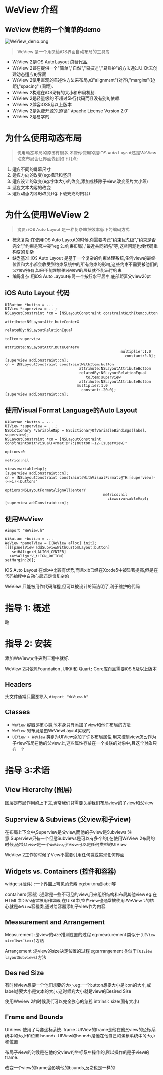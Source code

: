  # WeView 介绍 #
 
 ## WeView 使用的一个简单的demo ##
 
 ![WeView_demo.png](resources/9AF089FB76B2ADB18C4B3E9423098F77.jpg)
 
 > WeView 是一个用来给iOS界面自动布局的工具库
 
 * WeView 2是iOS Auto Layout 的替代品.
 * WeView 2旨在提供一个"简单","自然","易描述","易维护"的方法通过UIKit去创建动态适应的界面
 * WeView 2使用直观的描述性方法来布局,如"alignment"(对齐),"margins"(边距),"spacing" (间距).
 * WeView 2构建在iOS现有的大小和布局机制.
 * WeView 2是轻量级的:不超过5k行代码而且没有别的依赖.
 * WeView 2兼容iOS5及以上版本.
 * WeView 2是免费开源的,遵循" Apache License Version 2.0"
 * WeView 2是易学的.
 
# 为什么使用动态布局 #

> 使用动态布局的原因有很多,不管你使用的是iOS Auto Layout还是WeView.动态布局会让界面做到如下几点:

1. 适应不同的屏幕尺寸
2. 适应方向的改变(eg:横屏和竖屏)
3. 适应设计的改变(eg:字体大小的改变,添加或移除子view,改变图片大小等)
4. 适应文本内容的改变
5. 适应动态内容的改变(eg:下载完成的内容)

# 为什么使用WeView 2 #

> 摘要: iOS Auto Layout 是一种复杂笨拙效率低下的编码方式

* 概念复杂:在使用iOS Auto Layout的时候,你需要考虑"约束优先级","约束是否完全","约束是否冲突"(eg:过约束布局),"最近共同祖先"等,这些问题也使代码重构变的复杂
* 缺乏基准:iOS Auto Layout 是基于一个复杂的约束处理系统,任何view的最终位置和大小都会收受到约束系统中的所有约束的影响,这些约束不需要被他们的父view持有,如果不能理解相邻view的层级就不能进行约束
* 编码复杂:用iOS Auto Layout布局一个按钮水平居中,底部距离父view20pt

## iOS Auto Layout 代码 ##

```
UIButton *button = ...;
UIView *superview = ...;
NSLayoutConstraint *cn = [NSLayoutConstraint constraintWithItem:button
                                                      attribute:NSLayoutAttributeCenterX
                                                      relatedBy:NSLayoutRelationEqual
                                                         toItem:superview
                                                      attribute:NSLayoutAttributeCenterX
                                                     multiplier:1.0
                                                       constant:0.0];
[superview addConstraint:cn];
cn = [NSLayoutConstraint constraintWithItem:button
                                  attribute:NSLayoutAttributeBottom
                                  relatedBy:NSLayoutRelationEqual
                                     toItem:superview
                                  attribute:NSLayoutAttributeBottom
                                 multiplier:1.0
                                   constant:-20.0];
[superview addConstraint:cn];
```

## 使用Visual Format Language的Auto Layout ##

```
UIButton *button = ...;
UIView *superview = ...;
NSDictionary *variableMap = NSDictionaryOfVariableBindings(label, superview);
NSLayoutConstraint *cn = [NSLayoutConstraint constraintsWithVisualFormat:@"V:[button]-12-[superview]"
                                                                 options:0
                                                                 metrics:nil
                                                                   views:variableMap];
[superview addConstraint:cn];
cn = [NSLayoutConstraint constraintsWithVisualFormat:@"H:[superview]-(<=1)-[button]"
                                             options:NSLayoutFormatAlignAllCenterY
                                             metrics:nil
                                               views:variableMap];
[superview addConstraint:cn];
```

## 使用WeView ##

```
#import "WeView.h"

UIButton *button = ...; 
WeView *panelView = [[WeView alloc] init]; 
[[[[panelView addSubviewWithCustomLayout:button]
   setHAlign:H_ALIGN_CENTER]
  setVAlign:V_ALIGN_BOTTOM]
setMargin:20];
```

iOS Auto Layout 在xib中比较有优势,而且xib已经在Xcode5中被显著提高,但是在代码编程中自动布局还是很复杂的

WeView 只能被用作代码编程,但可以被设计的简洁明了,利于维护的代码


# 指导 1: 概述 #

略

# 指导 2: 安装 #

添加WeView文件夹到工程中就好.

WeView 2只依赖Foundation ,UIKit 和 Quartz Core库而且需要iOS 5及以上版本

## Headers ##

头文件通常只需要导入 ```#import "WeView.h" ```

## Classes ##

* ```WeView``` 容器是核心类,他本身只有添加子view和他们布局的方法
* ```WeView``` 的布局是由WeViewLayout实现的
* ```UIView + WeView``` 类别为UIView添加了许多布局属性,用来控制view怎么作为子view布局在他的父view上,这些属性存放在一个关联的对象中,且这个对象只有一个

# 指导 3:术语 #

## View Hierarchy (图层) ##

图层是布局作用的上下文,通常我们只需要关系我们布局view的子view和父view

## Superview & Subviews (父view和子view) ##

在布局上下文中,Superview是父view,而他的子view是Subviews(注意:Superview只有一个但是Subviews是可以有多个的),在使用WeView 2布局的时候,通常父view是一个```WeView```,子View可以是任何类型的UIView

WeView 2工作的时候子View不需要引用任何类或实现任何界面

## Widgets vs. Containers (控件和容器) ##

widgets(控件) :一个界面上可见的元素 eg:button或label等

containers(容器) :通常是一些不可见的view,用来组织结构和布局其他view eg:在HTML中DIVs通常被用作容器,在UIKit中,空白view也通常被使用.WeView 2的核心就是```WeView```容器类,通过给容器添加子view作为内容

## Measurement and Arrangement ##

Measurement :是view的size推测位置的过程
eg:measurement 类似于```[UIView sizeThatFies:]```方法

Arrangement :是view的size决定位置的过程
eg:arrangement 类似于```[UIView layoutSubviews]```方法

## Desired Size ##

有时候view想要一个他们想要的大小.eg:一个button想要大小是icon的大小,或label想要大小是文本的大小.这时候的大小就是view的Desired Size

使用Weview 2的时候我们可以完全放心的忽视 intrinsic size(固有大小)


## Frame and Bounds ##

UIViews 使用了两套坐标系统.
frame :UIView的frame是他在他父view的坐标系统中的大小和位置
bounds :UIView的bounds是他在他自己的坐标系统中的大小和位置

布局子view的时候是在他的父view的坐标系中操作的,所以操作的是子view的frame.

改变一个view的frame会影响他的bounds,反之也是一样的






 